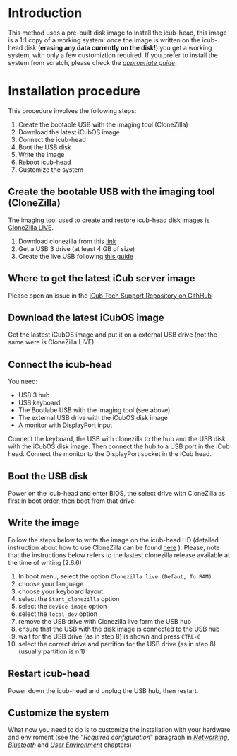 # Introduction

This method uses a pre-built disk image to install the icub-head, this image is a 1:1 copy of a working system: once the image is written on the icub-head disk (**erasing any data currently on the disk!**) you get a working system, with only a few customiztion required.
If you prefer to install the system from scratch, please check the [_appropriate guide_](installation-from-scratch.md).

# Installation procedure

This procedure involves the following steps:

1. Create the bootable USB with the imaging tool (CloneZilla)
2. Download the latest iCubOS image
3. Connect the icub-head
4. Boot the USB disk
5. Write the image
6. Reboot icub-head
7. Customize the system

## Create the bootable USB with the imaging tool (CloneZilla)

The imaging tool used to create and restore icub-head disk images is [CloneZilla LIVE](https://clonezilla.org/clonezilla-live.php).

1. Download clonezilla from this [link](https://clonezilla.org/downloads.php)
2. Get a USB 3 drive (at least 4 GB of size)
3. Create the live USB following [this guide](https://clonezilla.org/liveusb.php)

## Where to get the latest iCub server image

Please open an issue in the [iCub Tech Support Repository on GithHub](https://github.com/robotology/icub-tech-support/issues)

## Download the latest iCubOS image

Get the lastest iCubOS image and put it on a external USB drive (not the same were is CloneZilla LIVE)

## Connect the icub-head

You need:

- USB 3 hub
- USB keyboard
- The Bootlabe USB with the imaging tool (see above)
- The external USB drive with the iCubOS disk image
- A monitor with DisplayPort input

Connect the keyboard, the USB with clonezilla to the hub and the USB disk with the iCubOS disk image. Then connect the hub to a USB port in the iCub head.
Connect the monitor to the DisplayPort socket in the iCub head.

## Boot the USB disk

Power on the icub-head and enter BIOS, the select drive with CloneZilla as first in boot order, then boot from that drive.

## Write the image

Follow the steps below to write the image on the icub-head HD (detailed instruction about how to use CloneZilla can be found [here](https://clonezilla.org/clonezilla-usage/clonezilla-live-usage.php) ).
Please, note that the instructions below refers to the lastest clonezilla release available at the time of writing (2.6.6)

1. In boot menu, select the option `Clonezilla live (Defaut, To RAM)`
2. choose your language
3. choose your keyboard layout
4. select the `Start_clonezilla` option
5. select the `device-image` option
6. select the `local_dev` option
7. remove the USB drive with Clonezilla live form the USB hub
8. ensure that the USB with the disk image is connected to the USB hub
9. wait for the USB drive (as in step 8) is shown and press `CTRL-C`
10. select the correct drive and partition for the USB drive (as in step 8) (usually partition is n.1)

## Restart icub-head

Power down the icub-head and unplug the USB hub, then restart.

## Customize the system

What now you need to do is to customize the installation with your hardware and enviroment (see the "_Required configuration_" paragraph in [_Networking_](networking.md), [_Bluetooth_](bluetooth.md) and [_User Environment_](user-env.md) chapters)
